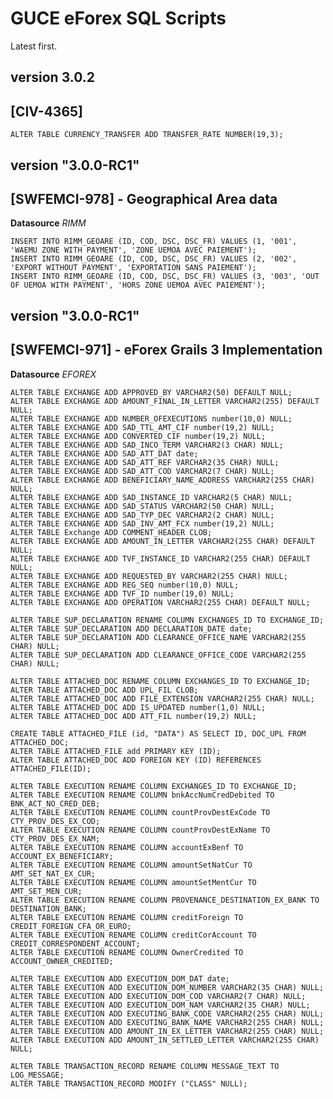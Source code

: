 # **GUCE eForex SQL Scripts**
Latest first.

## version 3.0.2
## [CIV-4365]
    ALTER TABLE CURRENCY_TRANSFER ADD TRANSFER_RATE NUMBER(19,3);

## version "3.0.0-RC1"
## [SWFEMCI-978] - Geographical Area data
**Datasource**
*RIMM*

    INSERT INTO RIMM_GEOARE (ID, COD, DSC, DSC_FR) VALUES (1, '001', 'WAEMU ZONE WITH PAYMENT', 'ZONE UEMOA AVEC PAIEMENT');
    INSERT INTO RIMM_GEOARE (ID, COD, DSC, DSC_FR) VALUES (2, '002', 'EXPORT WITHOUT PAYMENT', 'EXPORTATION SANS PAIEMENT');
    INSERT INTO RIMM_GEOARE (ID, COD, DSC, DSC_FR) VALUES (3, '003', 'OUT OF UEMOA WITH PAYMENT', 'HORS ZONE UEMOA AVEC PAIEMENT');

## version "3.0.0-RC1"
## [SWFEMCI-971] - eForex Grails 3 Implementation
**Datasource**
*EFOREX*

    ALTER TABLE EXCHANGE ADD APPROVED_BY VARCHAR2(50) DEFAULT NULL;
    ALTER TABLE EXCHANGE ADD AMOUNT_FINAL_IN_LETTER VARCHAR2(255) DEFAULT NULL;
    ALTER TABLE EXCHANGE ADD NUMBER_OFEXECUTIONS number(10,0) NULL;
    ALTER TABLE EXCHANGE ADD SAD_TTL_AMT_CIF number(19,2) NULL;
    ALTER TABLE EXCHANGE ADD CONVERTED_CIF number(19,2) NULL;
    ALTER TABLE EXCHANGE ADD SAD_INCO_TERM VARCHAR2(3 CHAR) NULL;
    ALTER TABLE EXCHANGE ADD SAD_ATT_DAT date;
    ALTER TABLE EXCHANGE ADD SAD_ATT_REF VARCHAR2(35 CHAR) NULL;
    ALTER TABLE EXCHANGE ADD SAD_ATT_COD VARCHAR2(7 CHAR) NULL;
    ALTER TABLE EXCHANGE ADD BENEFICIARY_NAME_ADDRESS VARCHAR2(255 CHAR) NULL;
    ALTER TABLE EXCHANGE ADD SAD_INSTANCE_ID VARCHAR2(5 CHAR) NULL;
    ALTER TABLE EXCHANGE ADD SAD_STATUS VARCHAR2(50 CHAR) NULL;
    ALTER TABLE EXCHANGE ADD SAD_TYP_DEC VARCHAR2(2 CHAR) NULL;
    ALTER TABLE EXCHANGE ADD SAD_INV_AMT_FCX number(19,2) NULL;
    ALTER TABLE Exchange ADD COMMENT_HEADER CLOB;
    ALTER TABLE EXCHANGE ADD AMOUNT_IN_LETTER VARCHAR2(255 CHAR) DEFAULT NULL;
    ALTER TABLE EXCHANGE ADD TVF_INSTANCE_ID VARCHAR2(255 CHAR) DEFAULT NULL;
    ALTER TABLE EXCHANGE ADD REQUESTED_BY VARCHAR2(255 CHAR) NULL;
    ALTER TABLE EXCHANGE ADD REG_SEQ number(10,0) NULL;
    ALTER TABLE EXCHANGE ADD TVF_ID number(19,0) NULL;
    ALTER TABLE EXCHANGE ADD OPERATION VARCHAR2(255 CHAR) DEFAULT NULL;
    
    ALTER TABLE SUP_DECLARATION RENAME COLUMN EXCHANGES_ID TO EXCHANGE_ID;
    ALTER TABLE SUP_DECLARATION ADD DECLARATION_DATE date;
    ALTER TABLE SUP_DECLARATION ADD CLEARANCE_OFFICE_NAME VARCHAR2(255 CHAR) NULL;
    ALTER TABLE SUP_DECLARATION ADD CLEARANCE_OFFICE_CODE VARCHAR2(255 CHAR) NULL;
    
    ALTER TABLE ATTACHED_DOC RENAME COLUMN EXCHANGES_ID TO EXCHANGE_ID;
    ALTER TABLE ATTACHED_DOC ADD UPL_FIL CLOB;
    ALTER TABLE ATTACHED_DOC ADD FILE_EXTENSION VARCHAR2(255 CHAR) NULL;
    ALTER TABLE ATTACHED_DOC ADD IS_UPDATED number(1,0) NULL;
    ALTER TABLE ATTACHED_DOC ADD ATT_FIL number(19,2) NULL;
    
    CREATE TABLE ATTACHED_FILE (id, "DATA") AS SELECT ID, DOC_UPL FROM ATTACHED_DOC;
    ALTER TABLE ATTACHED_FILE add PRIMARY KEY (ID);
    ALTER TABLE ATTACHED_DOC ADD FOREIGN KEY (ID) REFERENCES ATTACHED_FILE(ID);
    
    ALTER TABLE EXECUTION RENAME COLUMN EXCHANGES_ID TO EXCHANGE_ID;
    ALTER TABLE EXECUTION RENAME COLUMN bnkAccNumCredDebited TO BNK_ACT_NO_CRED_DEB;
    ALTER TABLE EXECUTION RENAME COLUMN countProvDestExCode TO CTY_PROV_DES_EX_COD;
    ALTER TABLE EXECUTION RENAME COLUMN countProvDestExName TO CTY_PROV_DES_EX_NAM;
    ALTER TABLE EXECUTION RENAME COLUMN accountExBenf TO ACCOUNT_EX_BENEFICIARY;
    ALTER TABLE EXECUTION RENAME COLUMN amountSetNatCur TO AMT_SET_NAT_EX_CUR;
    ALTER TABLE EXECUTION RENAME COLUMN amountSetMentCur TO AMT_SET_MEN_CUR;
    ALTER TABLE EXECUTION RENAME COLUMN PROVENANCE_DESTINATION_EX_BANK TO DESTINATION_BANK;
    ALTER TABLE EXECUTION RENAME COLUMN creditForeign TO CREDIT_FOREIGN_CFA_OR_EURO;
    ALTER TABLE EXECUTION RENAME COLUMN creditCorAccount TO CREDIT_CORRESPONDENT_ACCOUNT;
    ALTER TABLE EXECUTION RENAME COLUMN OwnerCredited TO ACCOUNT_OWNER_CREDITED;

    ALTER TABLE EXECUTION ADD EXECUTION_DOM_DAT date;
    ALTER TABLE EXECUTION ADD EXECUTION_DOM_NUMBER VARCHAR2(35 CHAR) NULL;
    ALTER TABLE EXECUTION ADD EXECUTION_DOM_COD VARCHAR2(7 CHAR) NULL;
    ALTER TABLE EXECUTION ADD EXECUTION_DOM_NAM VARCHAR2(35 CHAR) NULL;
    ALTER TABLE EXECUTION ADD EXECUTING_BANK_CODE VARCHAR2(255 CHAR) NULL;
    ALTER TABLE EXECUTION ADD EXECUTING_BANK_NAME VARCHAR2(255 CHAR) NULL;
    ALTER TABLE EXECUTION ADD AMOUNT_IN_EX_LETTER VARCHAR2(255 CHAR) NULL;
    ALTER TABLE EXECUTION ADD AMOUNT_IN_SETTLED_LETTER VARCHAR2(255 CHAR) NULL;
    
    ALTER TABLE TRANSACTION_RECORD RENAME COLUMN MESSAGE_TEXT TO LOG_MESSAGE;
    ALTER TABLE TRANSACTION_RECORD MODIFY ("CLASS" NULL);